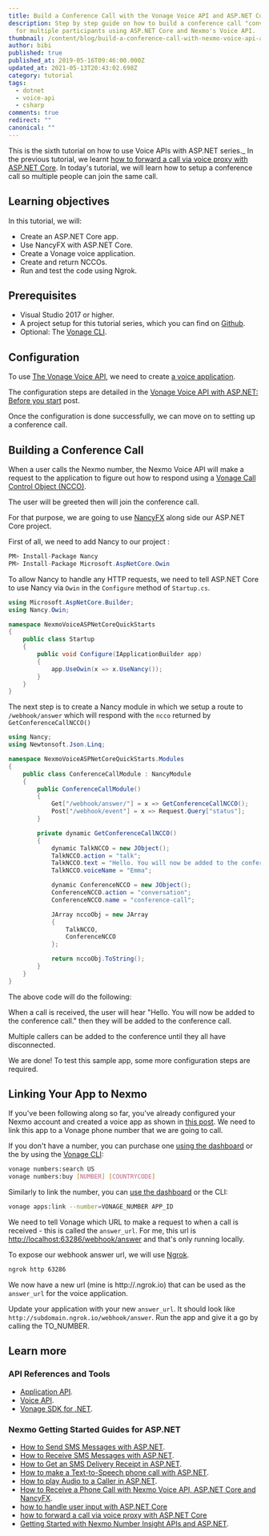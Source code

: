 ```yaml
---
title: Build a Conference Call with the Vonage Voice API and ASP.NET Core
description: Step by step guide on how to build a conference call "conversation"
  for multiple participants using ASP.NET Core and Nexmo's Voice API.
thumbnail: /content/blog/build-a-conference-call-with-nexmo-voice-api-and-csharp-dr/csharp-conference-call-1.png
author: bibi
published: true
published_at: 2019-05-16T09:46:00.000Z
updated_at: 2021-05-13T20:43:02.698Z
category: tutorial
tags:
  - dotnet
  - voice-api
  - csharp
comments: true
redirect: ""
canonical: ""
---
```

This is the sixth tutorial on how to use Voice APIs with ASP.NET series._ In the previous tutorial, we learnt [how to forward a call via voice proxy with ASP.NET Core](https://www.nexmo.com/blog/2019/04/18/forward-a-call-via-voice-proxy-with-asp-net-core-dr/). In today's tutorial, we will learn how to setup a conference call so multiple people can join the same call.

## Learning objectives

In this tutorial, we will:

* Create an ASP.NET Core app.
* Use NancyFX with ASP.NET Core.
* Create a Vonage voice application.
* Create and return NCCOs.
* Run and test the code using Ngrok.

## Prerequisites

* Visual Studio 2017 or higher.
* A project setup for this tutorial series, which you can find on [Github](https://github.com/nexmo-community/nexmo-dotnet-quickstart/tree/ASPNET/NexmoDotNetQuickStarts).
* Optional: The [Vonage CLI](https://github.com/Vonage/vonage-cli).

<sign-up></sign-up>

## Configuration

To use [The Vonage Voice API](https://developer.nexmo.com/voice/voice-api/overview), we need to create [a voice application](https://developer.vonage.com/application/overview).

The configuration steps are detailed in the [Vonage Voice API with ASP.NET: Before you start](https://learn.vonage.com/blog/2017/07/28/nexmo-voice-api-asp-net-configure-dr/) post.

Once the configuration is done successfully, we can move on to setting up a conference call.

## Building a Conference Call

When a user calls the Nexmo number, the Nexmo Voice API will make a request to the application to figure out how to respond using a [Vonage Call Control Object (NCCO)](https://developer.vonage.com/voice/voice-api/ncco-reference).

The user will be greeted then will join the conference call.

For that purpose, we are going to use [NancyFX](https://github.com/NancyFx/Nancy) along side our ASP.NET Core project.

First of all, we need to add Nancy to our project :

```csharp
PM> Install-Package Nancy
PM> Install-Package Microsoft.AspNetCore.Owin
```

To allow Nancy to handle any HTTP requests, we need to tell ASP.NET Core to use Nancy via `Owin` in the `Configure` method of `Startup.cs`.

```csharp
using Microsoft.AspNetCore.Builder;
using Nancy.Owin;

namespace NexmoVoiceASPNetCoreQuickStarts
{
    public class Startup
    {
        public void Configure(IApplicationBuilder app)
        {
            app.UseOwin(x => x.UseNancy());
        }
    }
}
```

The next step is to create a Nancy module in which we setup a route to `/webhook/answer` which will respond with the `ncco` returned by `GetConferenceCallNCCO()`

```csharp
using Nancy;
using Newtonsoft.Json.Linq;

namespace NexmoVoiceASPNetCoreQuickStarts.Modules
{
    public class ConferenceCallModule : NancyModule
    {
        public ConferenceCallModule()
        {
            Get["/webhook/answer/"] = x => GetConferenceCallNCCO();
            Post["/webhook/event"] = x => Request.Query["status"];
        }

        private dynamic GetConferenceCallNCCO()
        {
            dynamic TalkNCCO = new JObject();
            TalkNCCO.action = "talk";
            TalkNCCO.text = "Hello. You will now be added to the conference call.";
            TalkNCCO.voiceName = "Emma";

            dynamic ConferenceNCCO = new JObject();
            ConferenceNCCO.action = "conversation";
            ConferenceNCCO.name = "conference-call";

            JArray nccoObj = new JArray
            {
                TalkNCCO,
                ConferenceNCCO
            };

            return nccoObj.ToString();
        }
    }
}
```

The above code will do the following:

When a call is received, the user will hear "Hello. You will now be added to the conference call." then they will be added to the conference call.

Multiple callers can be added to the conference until they all have disconnected.

We are done! To test this sample app, some more configuration steps are required.

## Linking Your App to Nexmo

If you've been following along so far, you've already configured your Nexmo account and created a voice app as shown in [this post](https://www.nexmo.com/blog/2017/07/28/nexmo-voice-api-asp-net-configure-dr/). We need to link this app to a Vonage phone number that we are going to call.

If you don't have a number, you can purchase one [using the dashboard](https://dashboard.nexmo.com/buy-numbers) or the by using the [Vonage CLI](https://github.com/Vonage/vonage-cli):

```bash
vonage numbers:search US
vonage numbers:buy [NUMBER] [COUNTRYCODE]
```

Similarly to link the number, you can [use the dashboard](https://dashboard.nexmo.com/your-numbers) or the CLI:

```bash
vonage apps:link --number=VONAGE_NUMBER APP_ID
```

We need to tell Vonage which URL to make a request to when a call is received - this is called the `answer_url`. For me, this url is <http://localhost:63286/webhook/answer> and that's only running locally.

To expose our webhook answer url, we will use [Ngrok](https://www.nexmo.com/blog/2017/07/04/local-development-nexmo-ngrok-tunnel-dr/).

```bash
ngrok http 63286 
```

We now have a new url (mine is http://<SUBDOMAIN>.ngrok.io) that can be used as the `answer_url` for the voice application.

Update your application with your new `answer_url`. It should look like `http://subdomain.ngrok.io/webhook/answer`. Run the app and give it a go by calling the TO_NUMBER.

## Learn more

### API References and Tools

* [Application API](https://developer.vonage.com/application/overview).
* [Voice API](https://developer.vonage.com/voice/voice-api/overview).
* [Vonage SDK for .NET](https://github.com/Vonage/vonage-dotnet-sdk).

<h3>Nexmo Getting Started Guides for ASP.NET</h3>

* [How to Send SMS Messages with ASP.NET](https://www.nexmo.com/blog/2017/03/23/send-sms-messages-asp-net-mvc-framework-dr/).
* [How to Receive SMS Messages with ASP.NET](https://www.nexmo.com/blog/2017/03/31/recieve-sms-messages-with-asp-net-mvc-framework-dr/).
* [How to Get an SMS Delivery Receipt in ASP.NET](https://www.nexmo.com/blog/2017/07/21/get-sms-delivery-receipt-asp-net-mvc-dr/).
* [How to make a Text-to-Speech phone call with ASP.NET](https://www.nexmo.com/blog/2017/07/28/text-to-speech-phone-call-dr/).
* [How to play Audio to a Caller in ASP.NET](https://www.nexmo.com/blog/2017/11/29/how-to-play-audio-to-a-caller-in-asp-net-core-dr/).
* [How to Receive a Phone Call with Nexmo Voice API, ASP.NET Core and NancyFX](https://www.nexmo.com/blog/2018/11/21/how-to-receive-a-phone-call-with-nexmo-voice-api-asp-core-core-and-nancyfx-dr/).
* [how to handle user input with ASP.NET Core](https://www.nexmo.com/blog/2019/01/10/how-to-handle-user-input-with-asp-net-core-dr/)
* [how to forward a call via voice proxy with ASP.NET Core](https://www.nexmo.com/blog/2019/04/18/forward-a-call-via-voice-proxy-with-asp-net-core-dr/)
* [Getting Started with Nexmo Number Insight APIs and ASP.NET](https://www.nexmo.com/blog/2018/05/22/getting-started-with-nexmo-number-insight-apis-and-asp-net-dr/).